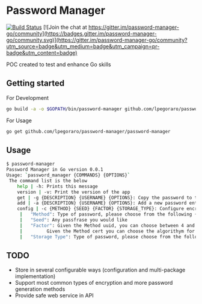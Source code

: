 # Password Manager

[![Build Status](https://travis-ci.com/lpegoraro/password-manager.svg?branch=master)](https://travis-ci.com/lpegoraro/password-manager) [![Join the chat at https://gitter.im/password-manager-go/community](https://badges.gitter.im/password-manager-go/community.svg)](https://gitter.im/password-manager-go/community?utm_source=badge&utm_medium=badge&utm_campaign=pr-badge&utm_content=badge)

POC created to test and enhance Go skills

## Getting started

For Development

```bash
go build -a -o $GOPATH/bin/password-manager github.com/lpegoraro/password-manager/password-manager
```

For Usage
```bash
go get github.com/lpegoraro/password-manager/password-manager
```

## Usage

```bash
$ password-manager
Password Manager in Go version 0.0.1
Usage: `password_manager {COMMANDS} {OPTIONS}`
 The command list is the below
	help | -h: Prints this message
	version | -v: Print the version of the app
	get | -g {DESCRIPTION} {USERNAME} {OPTIONS}: Copy the password to the clipboard, for more information use `password_manager get help
	add | -a {DESCRIPTION} {USERNAME} {OPTIONS}: Add a new password entry, for more information use `password_manager add help
	config | -c {METHOD} {SEED} {FACTOR} {STORAGE_TYPE}: Configure encryption or password generation method
	 | 	 "Method": Type of password, please choose from the following {uuid | cert | custom }
	 | 	 "Seed": Any passfrase you would like
	 | 	 "Factor": Given the Method uuid, you can choose between 4 and 5
	 | 	 	   Given the Method cert you can choose the algorithym for the password creation
	 | 	 "Storage Type": Type of password, please choose from the following {uuid | cert | custom }
```

## TODO

- Store in several configurable ways (configuration and multi-package implementation)
- Support most common types of encryption and more password generation methods
- Provide safe web service in API
